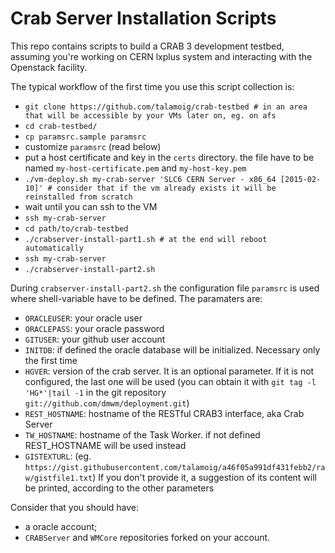# Crab Server Installation Scripts

This repo contains scripts to build a CRAB 3 development testbed, assuming you're working on CERN lxplus system and interacting with the Openstack facility.

The typical workflow of the first time you use this script collection is:
  * `git clone https://github.com/talamoig/crab-testbed # in an area that will be accessible by your VMs later on, eg. on afs`
  * `cd crab-testbed/`
  * `cp paramsrc.sample paramsrc`
  * customize `paramsrc` (read below)
  * put a host certificate and key in the `certs` directory. the file have to be named `my-host-certificate.pem` and `my-host-key.pem`
  * `./vm-deploy.sh my-crab-server 'SLC6 CERN Server - x86_64 [2015-02-10]' # consider that if the vm already exists it will be reinstalled from scratch`
  *  wait until you can ssh to the VM
  * `ssh my-crab-server`
  * `cd path/to/crab-testbed`
  * `./crabserver-install-part1.sh # at the end will reboot automatically`
  * `ssh my-crab-server`
  * `./crabserver-install-part2.sh`

During `crabserver-install-part2.sh` the configuration file `paramsrc` is used where shell-variable have to be defined. The paramaters are:

  * `ORACLEUSER`: your oracle user
  * `ORACLEPASS`: your oracle password
  * `GITUSER`: your github user account
  * `INITDB`: if defined the oracle database will be initialized. Necessary only the first time
  * `HGVER`: version of the crab server. It is an optional parameter. If it is not configured, the last one will be used (you can obtain it with `git tag -l 'HG*'|tail -1` in the git repository `git://github.com/dmwm/deployment.git`)
  * `REST_HOSTNAME`: hostname of the RESTful CRAB3 interface, aka Crab Server
  * `TW_HOSTNAME`: hostname of the Task Worker. if not defined REST_HOSTNAME will be used instead
  * `GISTEXTURL`: (eg. `https://gist.githubusercontent.com/talamoig/a46f05a991df431febb2/raw/gistfile1.txt`) If you don't provide it, a suggestion
of its content will be printed, according to the other parameters

Consider that you should have:

  * a oracle account;
  *  `CRABServer` and `WMCore` repositories forked on your account.
